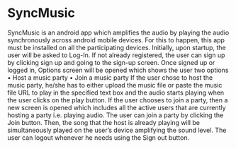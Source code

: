 # SyncMusic

SyncMusic is an android app which amplifies the audio by playing the audio synchronously across android mobile devices. For this to happen, this app must be installed on all the participating devices.
Initially, upon startup, the user will be asked to Log-In. If not already registered, the user can sign up by clicking sign up and going to the sign-up screen.
Once signed up or logged in, Options screen will be opened which shows the user two options
• Host a music party 
• Join a music party
If the user chose to host the music party, he/she has to either upload the music file or paste the music file URL to play in the specified text box and the audio starts playing when the user clicks on the play button.
If the user chooses to join a party, then a new screen is opened which includes all the active users that are currently hosting a party i.e. playing audio. The user can join a party by clicking the Join button. Then, the song that the host is already playing will be simultaneously played on the user’s device amplifying the sound level.
The user can logout whenever he needs using the Sign out button.

